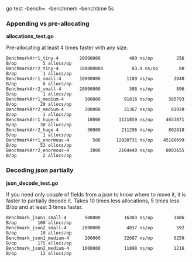 go test -bench=. -benchmem -benchtime 5s

### Appending vs pre-allocating

**allocations_test.go**

Pre-allocating at least 4 times faster with any size.

    BenchmarkArr1_tiny-4    	20000000	       409 ns/op	     256 B/op	       5 allocs/op
    BenchmarkArr2_tiny-4    	100000000	        83.9 ns/op	      80 B/op	       1 allocs/op
    BenchmarkArr1_small-4   	10000000	      1189 ns/op	    2048 B/op	       8 allocs/op
    BenchmarkArr2_small-4   	20000000	       308 ns/op	     896 B/op	       1 allocs/op
    BenchmarkArr1_medium-4  	  100000	     91816 ns/op	  385793 B/op	      20 allocs/op
    BenchmarkArr2_medium-4  	  300000	     21367 ns/op	   81920 B/op	       1 allocs/op
    BenchmarkArr1_huge-4    	   10000	   1131859 ns/op	 4653871 B/op	      30 allocs/op
    BenchmarkArr2_huge-4    	   30000	    211296 ns/op	  802818 B/op	       1 allocs/op
    BenchmarkArr1_enormous-4	     500	  12020731 ns/op	45188699 B/op	      53 allocs/op
    BenchmarkArr2_enormous-4	    3000	   2164440 ns/op	 8003655 B/op	       2 allocs/op
    
### Decoding json partially

**json_decode_test.go**

If you need only couple of fields from a json to know where to move it, it is faster to partially
decode it. Takes 10 times less allocations, 5 times less B/op and at least 3 times faster.

    Benchmark_json1_small-4 	  500000	     16303 ns/op	    3406 B/op	     100 allocs/op
    Benchmark_json2_small-4 	 2000000	      4837 ns/op	     592 B/op	      10 allocs/op
    Benchmark_json1_medium-4	  200000	     32687 ns/op	    6250 B/op	     175 allocs/op
    Benchmark_json2_medium-4	 1000000	     11898 ns/op	    1216 B/op	      12 allocs/op
    
